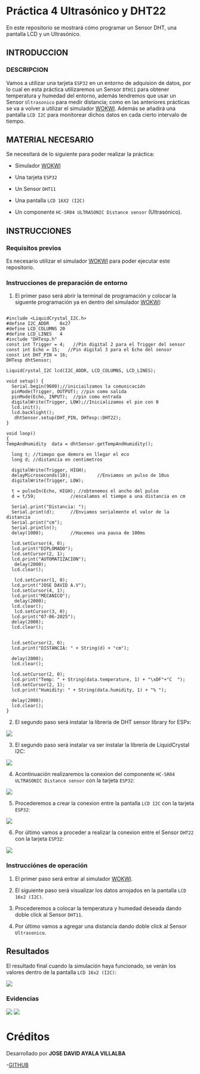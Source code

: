 # Práctica 4 Ultrasónico y DHT22
En este repositorio se mostrará cómo programar un Sensor DHT, una pantalla LCD y un Ultrasónico.

## INTRODUCCION

### DESCRIPCION

Vamos a utilizar una tarjeta ```ESP32``` en un entorno de adquision de datos, por lo cual en esta práctica utilizaremos un Sensor ```DTH11``` para obtener temperatura y humedad del entorno, además tendremos que usar un Sensor ```Ultrasonico``` para medir distancia; como en las anteriores prácticas se va a volver a utilizar el simulador [WOKWI](https://wokwi.com/).
Además se añadirá una pantalla ```LCD I2C``` para monitorear dichos datos en cada cierto intervalo de tiempo.

## MATERIAL NECESARIO

Se necesitará de lo siguiente para poder realizar la práctica:

- Simulador [WOKWI](https://wokwi.com/)

- Una tarjeta ```ESP32```

- Un Sensor ```DHT11```

- Una pantalla ```LCD 16X2 (I2C)```

- Un componente ```HC-SR04 ULTRASONIC Distance sensor``` (Ultrasónico).

## INSTRUCCIONES

### Requisitos previos

Es necesario utilizar el simulador [WOKWI](https://wokwi.com/) para poder ejecutar este repositorio.

### Instrucciones de preparación de entorno

1. El primer paso será abrir la terminal de programación y colocar la siguente programación ya en dentro del simulador [WOKWI](https://wokwi.com/):

```

#include <LiquidCrystal_I2C.h>
#define I2C_ADDR    0x27
#define LCD_COLUMNS 20
#define LCD_LINES   4
#include "DHTesp.h"
const int Trigger = 4;   //Pin digital 2 para el Trigger del sensor
const int Echo = 15;   //Pin digital 3 para el Echo del sensor
const int DHT_PIN = 16;
DHTesp dhtSensor;

LiquidCrystal_I2C lcd(I2C_ADDR, LCD_COLUMNS, LCD_LINES);

void setup() {
  Serial.begin(9600);//iniciailzamos la comunicación
  pinMode(Trigger, OUTPUT); //pin como salida
  pinMode(Echo, INPUT);  //pin como entrada
  digitalWrite(Trigger, LOW);//Inicializamos el pin con 0
  lcd.init();
  lcd.backlight();
   dhtSensor.setup(DHT_PIN, DHTesp::DHT22);
}

void loop()
{
TempAndHumidity  data = dhtSensor.getTempAndHumidity();
 
  long t; //timepo que demora en llegar el eco
  long d; //distancia en centimetros

  digitalWrite(Trigger, HIGH);
  delayMicroseconds(10);          //Enviamos un pulso de 10us
  digitalWrite(Trigger, LOW);
  
  t = pulseIn(Echo, HIGH); //obtenemos el ancho del pulso
  d = t/59;             //escalamos el tiempo a una distancia en cm
  
  Serial.print("Distancia: ");
  Serial.print(d);      //Enviamos serialmente el valor de la distancia
  Serial.print("cm");
  Serial.println();
  delay(1000);          //Hacemos una pausa de 100ms

  lcd.setCursor(4, 0);
  lcd.print("DIPLOMADO");
  lcd.setCursor(2, 1); 
  lcd.print("AUTOMATIZACION");
   delay(2000);
  lcd.clear();

   lcd.setCursor(1, 0);
  lcd.print("JOSE DAVID A.V");
  lcd.setCursor(4, 1); 
  lcd.print("MECANICO");
   delay(2000);
  lcd.clear();
   lcd.setCursor(3, 0);
  lcd.print("07-06-2025");
  delay(2000);
  lcd.clear();
  
  
  lcd.setCursor(2, 0);
  lcd.print("DISTANCIA: " + String(d) + "cm");
  
  delay(2000);
  lcd.clear();
  
  lcd.setCursor(2, 0);
  lcd.print("Temp: " + String(data.temperature, 1) + "\xDF"+"C  ");
  lcd.setCursor(2, 1); 
  lcd.print("Humidity: " + String(data.humidity, 1) + "% ");
 
  delay(2000);
  lcd.clear();
}

```

2. El segundo paso será instalar la librería de DHT sensor library for ESPx:

![](https://github.com/DaybeatAV/Practica4_Ultrasonico-y-DHT11/blob/main/Pr%C3%A1ctica%204%20Librer%C3%ADa%20DHT%20Sensor.png)

3. El segundo paso será instalar va ser instalar la librería de LiquidCrystal I2C:

![](https://github.com/DaybeatAV/Practica4_Ultrasonico-y-DHT11/blob/main/Pr%C3%A1ctica%204%20Librer%C3%ADa%20LyquidCrystal%20I2C.png)

4. Acontinuación realizaremos la conexion del componente ```HC-SR04 ULTRASONIC Distance sensor``` con la tarjeta ```ESP32```:

![](https://github.com/DaybeatAV/Practica4_Ultrasonico-y-DHT11/blob/main/Pr%C3%A1ctica%204%20Conexi%C3%B3n%20Ultras%C3%B3nico.png)

5. Procederemos a crear la conexion entre la pantalla ```LCD I2C``` con la tarjeta ```ESP32```:

![](https://github.com/DaybeatAV/Practica4_Ultrasonico-y-DHT11/blob/main/Pr%C3%A1ctica%204%20Conexi%C3%B3n%20LCD%20(I2C).png)

6. Por último vamos a proceder a realizar la conexion entre el Sensor ```DHT22``` con la tarjeta ```ESP32```:

![](https://github.com/DaybeatAV/Practica4_Ultrasonico-y-DHT11/blob/main/Pr%C3%A1ctica%204%20Conexi%C3%B3n%20DHT%20Sensor.png)

### Instrucciónes de operación
1. El primer paso será entrar al simulador [WOKWI](https://wokwi.com/).

2. El siguiente paso será visualizar los datos arrojados en la pantalla ```LCD 16x2 (I2C)```.

3. Procederemos a colocar la temperatura y humedad deseada dando doble click al Sensor ```DHT11```.

4. Por último vamos a agregar una distancia dando doble click al Sensor ```Ultrasonico```.

## Resultados

El resultado final cuando la simulación haya funcionado, se verán los valores dentro de la pantalla ```LCD 16x2 (I2C)```:

![](https://github.com/DaybeatAV/Practica4_Ultrasonico-y-DHT11/blob/main/Pr%C3%A1ctica%204%20Resultado%20Final.png)

### Evidencias

![](https://github.com/DaybeatAV/Practica4_Ultrasonico-y-DHT11/blob/main/Pr%C3%A1ctica%204%20Evidencia%201.png)
![](https://github.com/DaybeatAV/Practica4_Ultrasonico-y-DHT11/blob/main/Pr%C3%A1ctica%204%20Evidencia%202.png)

# Créditos

Desarrollado por **JOSE DAVID AYALA VILLALBA**

-[GITHUB](https://github.com/DaybeatAV)
